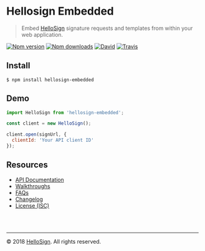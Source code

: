 # Hellosign Embedded

> Embed [HelloSign][external_hellosign] signature requests and templates from within your web application.

[![Npm version][badge_npm-version]][external_npm]
[![Npm downloads][badge_npm-downloads]][external_npm]
[![David][badge_david]][external_david]
[![Travis][badge_travis]][external_travis]

## Install

```
$ npm install hellosign-embedded
```


## Demo

```js
import HelloSign from 'hellosign-embedded';

const client = new HelloSign();

client.open(signUrl, {
  clientId: 'Your API client ID'
});
```


## Resources

* [API Documentation][wiki_api-documentation]
* [Walkthroughs][external_walkthroughs]
* [FAQs][wiki_faq]
* [Changelog][wiki_changelog]
* [License (ISC)][license]

<br/>
<br/>
<hr/>

&copy; 2018 [HelloSign][external_hellosign]. All rights reserved.






[license]: ./LICENSE.md

[badge_npm-version]: https://img.shields.io/npm/v/hellosign-embedded.svg
[badge_npm-downloads]: https://img.shields.io/npm/dm/hellosign-embedded.svg
[badge_david]: https://img.shields.io/david/HelloFax/hellosign-embedded.svg
[badge_travis]: https://img.shields.io/travis/HelloFax/hellosign-embedded/master.svg

[wiki_home]: https://github.com/HelloFax/hellosign-embedded/wiki
[wiki_api-documentation]: https://github.com/HelloFax/hellosign-embedded/wiki/API-documentation
[wiki_faq]: https://github.com/HelloFax/hellosign-embedded/wiki/FAQs
[wiki_changelog]: https://github.com/HelloFax/hellosign-embedded/wiki/Changelog

[external_david]: https://david-dm.org/HelloFax/hellosign-embedded
[external_hellosign]: https://hellosign.com
[external_npm]: https://npmjs.org/package/hellosign-embedded
[external_travis]: https://travis-ci.org/HelloFax/hellosign-embedded.svg?branch=master
[external_walkthroughs]: https://app.hellosign.com/api/embeddedSigningWalkthrough
